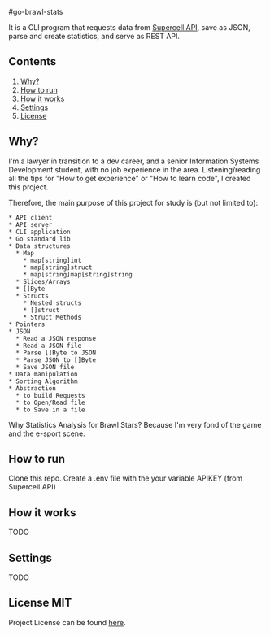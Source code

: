 #go-brawl-stats

It is a CLI program that requests data from [Supercell API](https://developer.brawlstars.com),
save as JSON, parse and create statistics, and serve as REST API.

## Contents

1. [Why?](#why?)
2. [How to run](#how-to-run)
3. [How it works](#how-it-works)
4. [Settings](#settings)
5. [License](#license-mit)

## Why?
I'm a lawyer in transition to a dev career,
and a senior Information Systems Development student,
with no job experience in the area.
Listening/reading all the tips for "How to get experience" or
"How to learn code", I created this project.

Therefore, the main purpose of this project for study is (but not limited to):

    * API client
    * API server
    * CLI application
    * Go standard lib
    * Data structures
      * Map
        * map[string]int
        * map[string]struct
        * map[string]map[string]string
      * Slices/Arrays
      * []Byte
      * Structs
        * Nested structs
        * []struct
        * Struct Methods
    * Pointers
    * JSON
      * Read a JSON response
      * Read a JSON file
      * Parse []Byte to JSON
      * Parse JSON to []Byte
      * Save JSON file
    * Data manipulation
    * Sorting Algorithm
    * Abstraction
      * to build Requests
      * to Open/Read file
      * to Save in a file

Why Statistics Analysis for Brawl Stars?
Because I'm very fond of the game and the e-sport scene.

## How to run
Clone this repo.
Create a .env file with the your variable APIKEY (from Supercell API)

## How it works
TODO
## Settings
TODO


## License MIT
Project License can be found [here](LICENSE).
